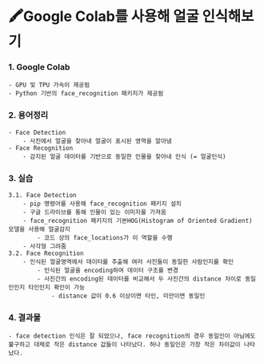 # 🖍️Google Colab를 사용해 얼굴 인식해보기
### 1. Google Colab
    - GPU 및 TPU 가속이 제공됨
    - Python 기반의 face_recognition 패키지가 제공됨

### 2. 용어정리
    - Face Detection
        - 사진에서 얼굴을 찾아내 얼굴이 표시된 영역을 알아냄
    - Face Recognition
        - 감지된 얼굴 데이터를 기반으로 동일한 인물을 찾아내 인식 (= 얼굴인식)

### 3. 실습
    3.1. Face Detection
        - pip 명령어를 사용해 face_recognition 패키지 설치
        - 구글 드라이브를 통해 인물이 있는 이미지를 가져옴
        - face_recognition 패키지의 기본HOG(Histogram of Oriented Gradient) 모델을 사용해 얼굴감지
            - 코드 상의 face_locations가 이 역할을 수행
        - 사각형 그려줌
    3.2. Face Recognition
        - 인식된 얼굴영역에서 데이터를 추출해 여러 사진들이 동일한 사람인지를 확인
            - 인식된 얼굴을 encoding하여 데이터 구조를 변경
            - 사진간의 encoding된 데이터를 비교해서 두 사진간의 distance 차이로 동일인인지 타인인지 확인이 가능
                - distance 값이 0.6 이상이면 타인, 미만이면 동일인

### 4. 결과물
    - face detection 인식은 잘 되었으나, face recognition의 경우 동일인이 아님에도 불구하고 대체로 작은 distance 값들이 나타났다. 허나 동일인은 가장 작은 차이값이 나타났다.